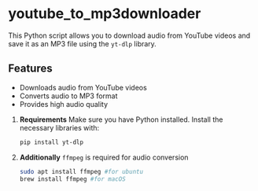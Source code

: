 # youtube_to_mp3downloader
This Python script allows you to download audio from YouTube videos and save it as an MP3 file using the `yt-dlp` library. 

## Features
- Downloads audio from YouTube videos
- Converts audio to MP3 format
- Provides high audio quality

1. **Requirements**
Make sure you have Python installed. Install the necessary libraries with:
    ```bash
    pip install yt-dlp
    ```

2. **Additionally**
`ffmpeg` is required for audio conversion
    ```bash
    sudo apt install ffmpeg #for ubuntu
    brew install ffmpeg #for macOS
    ```